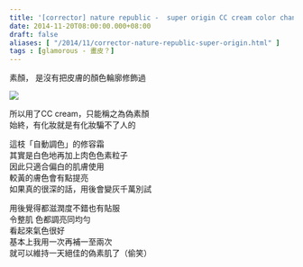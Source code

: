 ```yaml
---
title: '[corrector] nature republic -  super origin CC cream color change SPF30 PA++'
date: 2014-11-20T08:00:00.000+08:00
draft: false
aliases: [ "/2014/11/corrector-nature-republic-super-origin.html" ]
tags : [glamorous - 畫皮？]
---
```


素顏， 是沒有把皮膚的顏色輪廓修飾過  

[![](https://2.bp.blogspot.com/-t1NDPAxrw7M/XFbK0Fe1YlI/AAAAAAAAH3g/eUUDU1Vw-ywxRlQRTmFcnW-a9BWr82QFQCLcBGAs/s640/15821115412_d1f5c8f4ef_z.jpg)](https://2.bp.blogspot.com/-t1NDPAxrw7M/XFbK0Fe1YlI/AAAAAAAAH3g/eUUDU1Vw-ywxRlQRTmFcnW-a9BWr82QFQCLcBGAs/s1600/15821115412_d1f5c8f4ef_z.jpg)

所以用了CC cream，只能稱之為偽素顏  
始終，有化妝就是有化妝騙不了人的  
  
這枝「自動調色」的修容霜  
其實是白色地再加上肉色色素粒子  
因此只適合偏白的肌膚使用  
較黃的膚色會有點提亮  
如果真的很深的話，用後會變灰千萬別試  
  
用後覺得都滋潤度不錯也有貼服  
令整肌 色都調亮同均勻  
看起來氣色很好  
基本上我用一次再補一至兩次  
就可以維持一天絕佳的偽素肌了（偷笑）